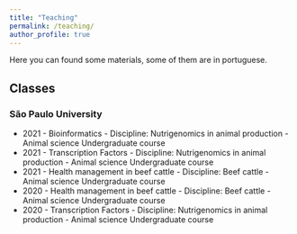 ```yaml
---
title: "Teaching"
permalink: /teaching/
author_profile: true
---
```


Here you can found some materials, some of them are in portuguese.

## Classes 

### São Paulo University

* 2021 - Bioinformatics - Discipline: Nutrigenomics in animal production - Animal science Undergraduate course
* 2021 - Transcription Factors - Discipline: Nutrigenomics in animal production - Animal science Undergraduate course
* 2021 - Health management in beef cattle - Discipline: Beef cattle -Animal science Undergraduate course
* 2020 - Health management in beef cattle - Discipline: Beef cattle - Animal science Undergraduate course
* 2020 - Transcription Factors - Discipline: Nutrigenomics in animal production - Animal science Undergraduate course
